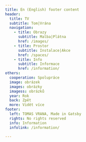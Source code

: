 ```yaml
---
title: En (English) footer content
header:
  title: TV
  subtitle: Tom|Vrána
  navigation:
    - title: Obrazy
      subtitle: Malba|Plátna
      href: /images/
    - title: Prostor
      subtitle: Instalace|Akce
      href: /spaces/
    - title: Info
      subtitle: Informace
      href: /information/
others:
  cooperation: Spolupráce
  image: obrázek
  images: obrázky
  imagess: obrázků
  year: Rok
  back: Zpět
  more: Vidět více
footer:
  left: TOMAS VRANA, Made in Gatsby
  rights: No rights reserved
  info: Information
  infolink: /information/

---
```

